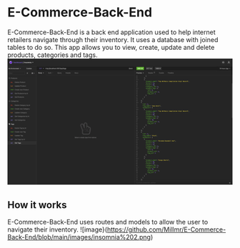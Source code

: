 # E-Commerce-Back-End

E-Commerce-Back-End is a back end application used to help internet retailers navigate through their inventory.  It uses a database with joined tables to do so. This app allows you to view, create, update and delete products, categories and tags. 
![image](https://github.com/Millmr/E-Commerce-Back-End/blob/main/images/insomnia%201.png)

## How it works
E-Commerce-Back-End uses routes and models to allow the user to navigate their inventory. 
![image}(https://github.com/Millmr/E-Commerce-Back-End/blob/main/images/insomnia%202.png)
